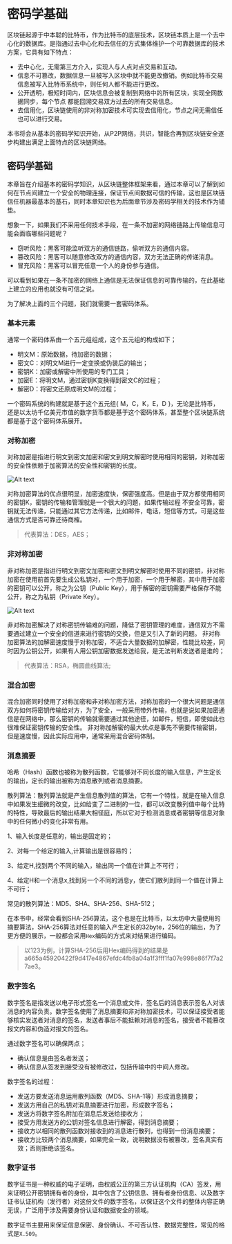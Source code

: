 # 密码学基础

区块链起源于中本聪的比特币，作为比特币的底层技术，区块链本质上是一个去中心化的数据库。是指通过去中心化和去信任的方式集体维护一个可靠数据库的技术方案，它具有如下特点：

- 去中心化，无需第三方介入，实现人与人点对点交易和互动。
- 信息不可篡改，数据信息一旦被写入区块中就不能更改撤销。例如比特币交易信息被写入比特币系统中，则任何人都不能进行更改。
- 公开透明，极短时间内，区块信息会被复制到网络中的所有区块，实现全网数据同步，每个节点 都能回溯交易双方过去的所有交易信息。
- 去信用化，区块链使用的非对称加密技术可实现去信用化，节点之间无需信任也可以进行交易。

本书将会从基本的密码学知识开始，从P2P网络，共识，智能合再到区块链安全逐步构建出满足上面特点的区块链网络。

## 密码学基础

本章旨在介绍基本的密码学知识，从区块链整体框架来看，通过本章可以了解到如何在节点间建立一个安全的物理连接，保证节点间数据可信的传输，这也是区块链信任机器最基本的基石，同时本章知识也为后面章节涉及密码学相关的技术作为铺垫。

想象一下，如果我们不采用任何技术手段，在一条不加密的网络链路上传输信息可能会面临哪些问题呢？
- 窃听风险：黑客可能监听双方的通信链路，偷听双方的通信内容。
- 篡改风险：黑客可以随意修改双方的通信内容，双方无法正确的传递消息。
- 冒充风险：黑客可以冒充任意一个人的身份参与通信。

可以看到如果在一条不加密的网络上通信是无法保证信息的可靠传输的，在此基础上建立的应用也就没有可信之说。

为了解决上面的三个问题，我们就需要一套密码体系。

### 基本元素
通常一个密码体系由一个五元组组成，这个五元组的构成如下；
- 明文M：原始数据，待加密的数据；
- 密文C：对明文M进行一定变换或伪装后的输出；
- 密钥K：加密或解密中所使用的专门工具；
- 加密E：将明文M，通过密钥K变换得到密文C的过程；
- 解密D：将密文还原成明文M的过程；


一个密码系统的构建就是基于这个五元组{ M，C，K，E，D }，无论是比特币，还是以太坊千亿美元市值的数字货币都是基于这个密码体系，甚至整个区块链系统都是基于这个密码体系展开。

### 对称加密
对称加密是指进行明文到密文加密和密文到明文解密时使用相同的密钥，对称加密的安全性依赖于加密算法的安全性和密钥的长度。

![Alt text](https://github.com/Ice-Storm/structure-and-interpretation-of-blockchain/blob/master/img/chapter_1/1.png?raw=true)

对称加密算法的优点很明显，加密速度快，保密强度高。但是由于双方都使用相同的密钥K，密钥的传输和管理就是一个很大的问题，如果传输过程
不安全可靠，密钥就无法传递，只能通过其它方法传递，比如邮件，电话，短信等方式，可是这些通信方式是否可靠还待商榷。

> 代表算法：DES，AES；

### 非对称加密
非对称加密是指进行明文到密文加密和密文到明文解密时使用不同的密钥，非对称加密在使用前首先要生成公私钥对，一个用于加密，一个用于解密，其中用于加密的密钥可以公开，称之为公钥（Public Key），用于解密的密钥需要严格保存不能公开，称之为私钥（Private Key）。

![Alt text](https://github.com/Ice-Storm/structure-and-interpretation-of-blockchain/blob/master/img/chapter_1/2.png?raw=true)


非对称加密解决了对称密钥传输难的问题，降低了密钥管理的难度，通信双方不需要通过建立一个安全的信道来进行密钥的交换，但是又引入了新的问题。
非对称加密算法的加解密速度慢于对称加密，不适合大量数据的加解密，性能比较差，同时因为公钥公开，如果有人用公钥加密数据发送给我，是无法判断发送者是谁的；

> 代表算法：RSA，椭圆曲线算法;

### 混合加密
混合加密同时使用了对称加密和非对称加密方法，对称加密的一个很大问题是通信双方如何将密钥传输给对方，为了安全，一般采用带外传输，也就是说如果加密通信是在网络中，那么密钥的传输就需要通过其他途径，如邮件，短信，即使如此也很难保证密钥传输的安全性。
非对称加解密的最大优点是事先不需要传输密钥，但是速度慢，因此实际应用中，通常采用混合密码体制。

### 消息摘要
哈希（Hash）函数也被称为散列函数，它能够对不同长度的输入信息，产生定长的输出，定长的输出被称为消息散列或者消息摘要。

散列算法：散列算法就是产生信息散列值的算法，它有一个特性，就是在输入信息中如果发生细微的改变，比如给变了二进制的一位，都可以改变散列值中每个比特的特性，导致最后的输出结果大相径庭，所以它对于检测消息或者密钥等信息对象中的任何微小的变化非常有用。

1、输入长度是任意的，输出是固定的；

2、对每一个给定的输入,计算输出是很容易的；

3、给定H,找到两个不同的输入，输出同一个值在计算上不可行；

4、给定H和一个消息x,找到另一个不同的消息y，使它们散列到同一个值在计算上不可行；

常见的散列算法：MD5、SHA、SHA-256、SHA-512；

在本书中，经常会看到SHA-256算法，这个也是在比特币，以太坊中大量使用的摘要算法，SHA-256算法对任意的输入产生定长的32byte，256位的输出，为了更方便的展示，一般都会采用`Hex`编码的方式来对结果进行编码。
> 以123为例，计算SHA-256后用Hex编码得到的结果是a665a45920422f9d417e4867efdc4fb8a04a1f3fff1fa07e998e86f7f7a27ae3。

### 数字签名
数字签名是指发送以电子形式签名一个消息或文件，签名后的消息表示签名人对该消息的内容负责。数字签名使用了消息摘要和非对称加密技术，可以保证接受者能够核实发送者对消息的签名，发送者事后不能抵赖对消息的签名，接受者不能篡改报文内容和伪造对报文的签名。

通过数字签名可以确保两点；
- 确认信息是由签名者发送；
- 确认信息从签发到接受没有被修改过，包括传输中的中间人修改。

数字签名的过程：
- 发送方要发送消息运用散列函数（MD5、SHA-1等）形成消息摘要；
- 发送方用自己的私钥对消息摘要进行加密，形成数字签名；
- 发送方将数字签名附加在消息后发送给接收方；
- 接受方用发送方的公钥对签名信息进行解密，得到消息摘要；
- 接收方以相同的散列函数对接收到的消息进行散列，也得到一份消息摘要；
- 接收方比较两个消息摘要，如果完全一致，说明数据没有被篡改，签名真实有效；否则拒绝该签名。

### 数字证书
数字证书是一种权威的电子证明，由权威公正的第三方认证机构（CA）签发，用来证明公开密钥拥有者的身份，其中包含了公钥信息、拥有者身份信息、以及数字证书认证机构（发行者）对这份文件的数字签名，以保证这个文件的整体内容正确无误，广泛用于涉及需要身份认证和数据安全的领域。

数字证书主要用来保证信息保密、身份确认、不可否认性、数据完整性，常见的格式是`X.509`。
